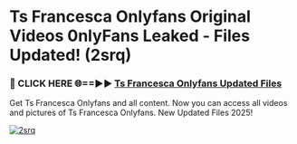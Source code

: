 # Ts Francesca Onlyfans Original Videos 0nlyFans Leaked - Files Updated! (2srq)

<h3>🔴 CLICK HERE 🌐==►► <a href="https://tinyurl.com/x26r9saj" rel="nofollow">Ts Francesca Onlyfans Updated Files</a></h3>

Get Ts Francesca Onlyfans and all content. Now you can access all videos and pictures of Ts Francesca Onlyfans. New Updated Files 2025!

[![2srq](https://i.imgur.com/LkgZPqh.gif)](https://tinyurl.com/x26r9saj)
